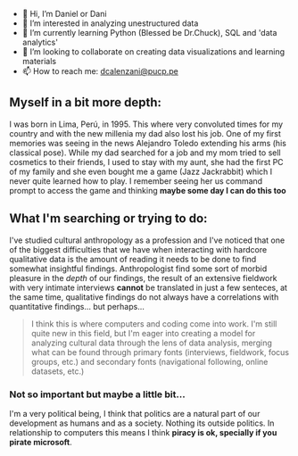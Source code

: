 - 👋 Hi, I’m Daniel or Dani
- 👀 I’m interested in analyzing unestructured data 
- 🌱 I’m currently learning Python (Blessed be Dr.Chuck), SQL and 'data analytics' 
- 💞️ I’m looking to collaborate on creating data visualizations and learning materials
- 📫 How to reach me: dcalenzani@pucp.pe

## Myself in a bit more depth:
I was born in Lima, Perú, in 1995. This where very convoluted times for my country and with the new millenia my dad also lost his job. One of my first memories was seeing in the news Alejandro Toledo extending his arms (his classical pose). While my dad searched for a job and my mom tried to sell cosmetics to their friends, I used to stay with my aunt, she had the first PC of my family and she even bought me a game (Jazz Jackrabbit) which I never quite learned how to play. I remember seeing her us command prompt to access the game and thinking **maybe some day I can do this too**

## What I'm searching or trying to do:
I've studied cultural anthropology as a profession and I've noticed that one of the biggest difficulties that we have when interacting with hardcore qualitative data is the amount of reading it needs to be done to find somewhat insightful findings. Anthropologist find some sort of morbid pleasure in the *depth* of our findings, the result of an extensive fieldwork with very intimate interviews **cannot** be translated in just a few senteces, at the same time, qualitative findings do not always have a correlations with quantitative findings... but perhaps...
> I think this is where computers and coding come into work. I'm still quite new in this field, but I'm eager into creating a model for analyzing cultural data through the lens of data analysis, merging what can be found through primary fonts (interviews, fieldwork, focus groups, etc.) and secondary fonts (navigational following, online datasets, etc.)

### Not so important but maybe a little bit...
I'm a very political being, I think that politics are a natural part of our development as humans and as a society. Nothing its outside politics. In relationship to computers this means I think **piracy is ok, specially if you pirate microsoft**. 
